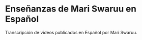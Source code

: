 # Enseñanzas de Mari Swaruu en Español

Transcripción de videos publicados en Español por Mari Swaruu.
